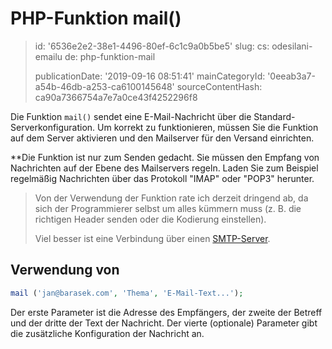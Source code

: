 PHP-Funktion mail()
===================

> id: '6536e2e2-38e1-4496-80ef-6c1c9a0b5be5'
> slug:
> 	cs: odesilani-emailu
> 	de: php-funktion-mail
> 
> publicationDate: '2019-09-16 08:51:41'
> mainCategoryId: '0eeab3a7-a54b-46db-a253-ca6100145648'
> sourceContentHash: ca90a7366754a7e7a0ce43f4252296f8

Die Funktion `mail()` sendet eine E-Mail-Nachricht über die Standard-Serverkonfiguration. Um korrekt zu funktionieren, müssen Sie die Funktion auf dem Server aktivieren und den Mailserver für den Versand einrichten.

**Die Funktion ist nur zum Senden gedacht. Sie müssen den Empfang von Nachrichten auf der Ebene des Mailservers regeln. Laden Sie zum Beispiel regelmäßig Nachrichten über das Protokoll "IMAP" oder "POP3" herunter.

> Von der Verwendung der Funktion rate ich derzeit dringend ab, da sich der Programmierer selbst um alles kümmern muss (z. B. die richtigen Header senden oder die Kodierung einstellen).
>
> Viel besser ist eine Verbindung über einen <a href="/send-email-mail-smtp">SMTP-Server</a>.

Verwendung von
-------

```php
mail ('jan@barasek.com', 'Thema', 'E-Mail-Text...');
```

Der erste Parameter ist die Adresse des Empfängers, der zweite der Betreff und der dritte der Text der Nachricht. Der vierte (optionale) Parameter gibt die zusätzliche Konfiguration der Nachricht an.

